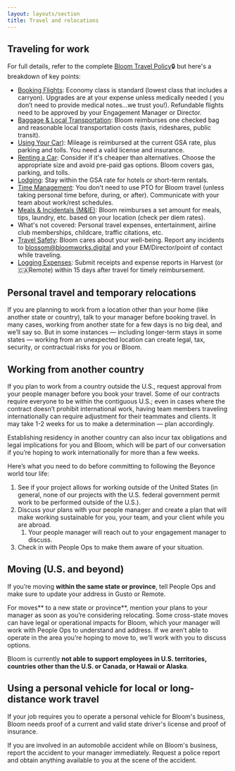 ```yaml
---
layout: layouts/section
title: Travel and relocations
---
```


## Traveling for work

For full details, refer to the complete [Bloom Travel Policy](https://docs.google.com/document/d/1FsO2VgdWZtXfWmf1puzWHcNEuMew60N5RvAIRaqZII4/edit#heading=h.47pl3lki3pf7)🔒 but here's a breakdown of key points:

* [Booking Flights](https://docs.google.com/document/d/1FsO2VgdWZtXfWmf1puzWHcNEuMew60N5RvAIRaqZII4/edit#heading=h.a739c3kb1sog): Economy class is standard (lowest class that includes a carryon). Upgrades are at your expense unless medically needed ( you don’t need to provide medical notes…we trust you!). Refundable flights need to be approved by your Engagement Manager or Director.
* [Baggage & Local Transportation](https://docs.google.com/document/d/1FsO2VgdWZtXfWmf1puzWHcNEuMew60N5RvAIRaqZII4/edit#heading=h.ytsp2luqiigj): Bloom reimburses one checked bag and reasonable local transportation costs (taxis, rideshares, public transit).
* [Using Your Car](https://docs.google.com/document/d/1FsO2VgdWZtXfWmf1puzWHcNEuMew60N5RvAIRaqZII4/edit#heading=h.xmk1tbeup900)): Mileage is reimbursed at the current GSA rate, plus parking and tolls. You need a valid license and insurance.
* [Renting a Car](https://docs.google.com/document/d/1FsO2VgdWZtXfWmf1puzWHcNEuMew60N5RvAIRaqZII4/edit#heading=h.khtt5adaknaq): Consider if it's cheaper than alternatives. Choose the appropriate size and avoid pre-paid gas options. Bloom covers gas, parking, and tolls.
* [Lodging](https://docs.google.com/document/d/1FsO2VgdWZtXfWmf1puzWHcNEuMew60N5RvAIRaqZII4/edit#heading=h.3dzlh96tixf8): Stay within the GSA rate for hotels or short-term rentals. 
* [Time Management](https://docs.google.com/document/d/1FsO2VgdWZtXfWmf1puzWHcNEuMew60N5RvAIRaqZII4/edit#heading=h.mk14huafwhn2): You don't need to use PTO for Bloom travel (unless taking personal time before, during, or after). Communicate with your team about work/rest schedules.
* [Meals & Incidentals (M&IE)](https://docs.google.com/document/d/1FsO2VgdWZtXfWmf1puzWHcNEuMew60N5RvAIRaqZII4/edit#heading=h.ywphqv2orz23): Bloom reimburses a set amount for meals, tips, laundry, etc. based on your location (check per diem rates).
* What's not covered: Personal travel expenses, entertainment, airline club memberships, childcare, traffic citations, etc.
* [Travel Safety](https://docs.google.com/document/d/1FsO2VgdWZtXfWmf1puzWHcNEuMew60N5RvAIRaqZII4/edit#heading=h.xaoa1fxemq5h): Bloom cares about your well-being. Report any incidents to blossom@bloomworks.digital and your EM/Director/point of contact  while traveling.
* [Logging Expenses](https://docs.google.com/document/d/1FsO2VgdWZtXfWmf1puzWHcNEuMew60N5RvAIRaqZII4/edit#heading=h.azpbylgna0g): Submit receipts and expense reports in Harvest (or 🇨🇦Remote) within 15 days after travel for timely reimbursement.

## Personal travel and temporary relocations

If you are planning to work from a location other than your home (like another state or country), talk to your manager before booking travel. In many cases, working from another state for a few days is no big deal, and we’ll say so. But in some instances — including longer-term stays in some states — working from an unexpected location can create legal, tax, security, or contractual risks for you or Bloom.


## Working from another country

If you plan to work from a country outside the U.S., request approval from your people manager before you book your travel. Some of our contracts require everyone to be within the contiguous U.S.; even in cases where the contract doesn’t prohibit international work, having team members traveling internationally can require adjustment for their teammates and clients. It may take 1-2 weeks for us to make a determination — plan accordingly.

Establishing residency in another country can also incur tax obligations and legal implications for you and Bloom, which will be part of our conversation if you’re hoping to work internationally for more than a few weeks.

Here’s what you need to do before committing to following the Beyonce world tour life:


1. See if your project allows for working outside of the United States  (in general, none of our projects with the U.S. federal government permit work to be performed outside of the U.S.).
2. Discuss your plans with your people manager and create a plan that will make working sustainable for you, your team, and your client while you are abroad.
    1. Your people manager will reach out to your engagement manager to discuss.
3. Check in with People Ops to make them aware of your situation.


## Moving (U.S. and beyond)

If you’re moving **within the same state or province**, tell People Ops and make sure to update your address in Gusto or Remote.

For moves** to a new state or province**, mention your plans to your manager as soon as you’re considering relocating. Some cross-state moves can have legal or operational impacts for Bloom, which your manager will work with People Ops to understand and address. If we aren’t able to operate in the area you’re hoping to move to, we’ll work with you to discuss options.

Bloom is currently **not able to support employees in U.S. territories, countries other than the U.S. or Canada, or Hawaii or Alaska**.


## Using a personal vehicle for local or long-distance work travel

If your job requires you to operate a personal vehicle for Bloom's business, Bloom needs proof of a current and valid state driver's license and proof of insurance.

If you are involved in an automobile accident while on Bloom's business, report the accident to your manager immediately. Request a police report and obtain anything available to you at the scene of the accident.

